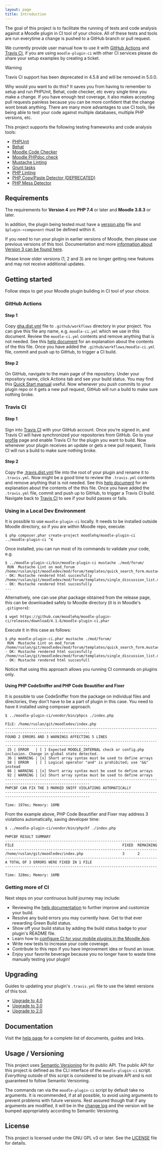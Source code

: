 ```yaml
---
layout: page
title: Introduction
---
```


The goal of this project is to facilitate the running of tests and code
analysis against a Moodle plugin in CI tool of your choice. All of these tests
and tools are run everytime a change is pushed to a GitHub branch or pull
request.

We currently provide user manual how to use it with [GitHub
Actions](https://docs.github.com/en/actions) and [Travis
CI](https://travis-ci.com), if you are using
`moodle-plugin-ci` with other CI services please do share your setup examples
by creating a ticket.

> [!WARNING]
> Travis CI support has been deprecated in 4.5.8 and will be removed in 5.0.0.

Why would you want to do this?  It saves you from having to remember to setup and run PHPUnit, Behat, code checker, etc
every single time you make a change.  If you have enough test coverage, it also makes accepting pull requests painless
because you can be more confident that the change wont break anything.  There are many more advantages to use CI
tools, like being able to test your code against multiple databases, multiple PHP versions, etc.

This project supports the following testing frameworks and code analysis tools:

* [PHPUnit](https://phpunit.de)
* [Behat](http://behat.org/)
* [Moodle Code Checker](https://github.com/moodlehq/moodle-local_codechecker)
* [Moodle PHPdoc check](https://github.com/moodlehq/moodle-local_moodlecheck)
* [Mustache Linting](https://docs.moodle.org/dev/Templates)
* [Grunt tasks](https://docs.moodle.org/dev/Grunt)
* [PHP Linting](https://github.com/JakubOnderka/PHP-Parallel-Lint)
* [PHP Copy/Paste Detector (DEPRECATED)](https://github.com/sebastianbergmann/phpcpd)
* [PHP Mess Detector](http://phpmd.org)

## Requirements

The requirements for **Version 4** are **PHP 7.4** or later and **Moodle 3.8.3** or later.

In addition, the plugin being tested must have a [version.php](https://docs.moodle.org/dev/version.php) file
and `$plugin->component` must be defined within it.

If you need to run your plugin in earlier versions of Moodle, then please use previous versions of this tool.  Documentation
and more [information about Version 3 can be found here](https://github.com/moodlehq/moodle-plugin-ci/tree/3.x/docs/index.md).

Please know older versions (1, 2 and 3) are no longer getting new features and may not receive additional updates.

## Getting started

Follow steps to get your Moodle plugin building in CI tool of your choice.

### GitHub Actions

#### Step 1

Copy [gha.dist.yml](https://github.com/moodlehq/moodle-plugin-ci/blob/main/gha.dist.yml) file to `.github/workflows` directory
in your project. You can give this file any name, e.g. `moodle-ci.yml` which we use in this document. Review the `moodle-ci.yml` contents and
remove anything that is not needed.  See this [help document](GHAFileExplained.md) for an explanation about the
contents of the this file. Once you have added the `.github/workflows/moodle-ci.yml` file, commit and push up to GitHub, to trigger a
CI build.

#### Step 2

On GitHub, navigate to the main page of the repository. Under your repository
name, click Actions tab and see your build status.  You may find this [Quick
Start manual](https://docs.github.com/en/actions/quickstart#viewing-your-workflow-results)
useful. Now whenever you push commits to your plugin repo or it gets a new
pull request, GitHub will run a build to make sure nothing broke.

### Travis CI

#### Step 1

Sign into [Travis CI](https://travis-ci.com) with your GitHub account. Once you’re signed in, and Travis CI will have
synchronized your repositories from GitHub.  Go to your [profile](https://travis-ci.com/profile) page and enable Travis CI
for the plugin you want to build.  Now whenever your plugin receives an update or gets a new pull request, Travis CI will
run a build to make sure nothing broke.

#### Step 2

Copy the [.travis.dist.yml](https://github.com/moodlehq/moodle-plugin-ci/blob/main/.travis.dist.yml) file into the
root of your plugin and rename it to `.travis.yml`. Now might be a good time to review the `.travis.yml` contents and
remove anything that is not needed.  See this [help document](TravisFileExplained.md) for an explanation about the
contents of the this file. Once you have added the `.travis.yml` file, commit and push up to GitHub, to trigger a
Travis CI build. Navigate back to [Travis CI](https://travis-ci.com) to see if your build passes or fails.

### Using in a Local Dev Environment

It is possible to use `moodle-plugin-ci` locally. It needs to be installed outside
Moodle directory, so if you are within Moodle repo, execute:

```
$ php composer.phar create-project moodlehq/moodle-plugin-ci ../moodle-plugin-ci ^4
```

Once installed, you can run most of its commands to validate your code, e.g.

```
$ ../moodle-plugin-ci/bin/moodle-plugin-ci mustache ./mod/forum/
 RUN  Mustache Lint on mod_forum
/home/ruslan/git/moodledev/mod/forum/templates/quick_search_form.mustache - OK: Mustache rendered html succesfully
/home/ruslan/git/moodledev/mod/forum/templates/single_discussion_list.mustache - OK: Mustache rendered html succesfully
...
```

Alternatively, one can use phar package obtained from the release page, this can
be downloaded safely to Moodle directory (it is in Moodle's `.gitignore`):

```
$ wget https://github.com/moodlehq/moodle-plugin-ci/releases/download/4.1.6/moodle-plugin-ci.phar
```

Execute it in this case as follows:

```
$ php moodle-plugin-ci.phar mustache ./mod/forum/
 RUN  Mustache Lint on mod_forum
/home/ruslan/git/moodledev/mod/forum/templates/quick_search_form.mustache - OK: Mustache rendered html succesfully
/home/ruslan/git/moodledev/mod/forum/templates/single_discussion_list.mustache - OK: Mustache rendered html succesfull
```

Notice that using this approach allows you running CI commands on plugins only.

#### Using PHP CodeSniffer and PHP Code Beautifier and Fixer

It is possible to use CodeSniffer from the package on individual files and directories, they don't have to be a part of plugin in this case. You need to have it installed using composer approach.

```
$ ../moodle-plugin-ci/vendor/bin/phpcs ./index.php

FILE: /home/ruslan/git/moodledev/index.php
-------------------------------------------------------------------------------------------------------------
FOUND 2 ERRORS AND 3 WARNINGS AFFECTING 5 LINES
-------------------------------------------------------------------------------------------------------------
 25 | ERROR   | [ ] Expected MOODLE_INTERNAL check or config.php inclusion. Change in global state detected.
 36 | WARNING | [x] Short array syntax must be used to define arrays
 58 | ERROR   | [ ] Logical operator "and" is prohibited; use "&&" instead
 86 | WARNING | [x] Short array syntax must be used to define arrays
 92 | WARNING | [x] Short array syntax must be used to define arrays
-------------------------------------------------------------------------------------------------------------
PHPCBF CAN FIX THE 3 MARKED SNIFF VIOLATIONS AUTOMATICALLY
-------------------------------------------------------------------------------------------------------------

Time: 197ms; Memory: 16MB
```

From the example above, PHP Code Beautifier and Fixer may address 3 violations
automatically, saving developer time:

```
$ ../moodle-plugin-ci/vendor/bin/phpcbf ./index.php

PHPCBF RESULT SUMMARY
----------------------------------------------------------------------
FILE                                                  FIXED  REMAINING
----------------------------------------------------------------------
/home/ruslan/git/moodledev/index.php                  3      2
----------------------------------------------------------------------
A TOTAL OF 3 ERRORS WERE FIXED IN 1 FILE
----------------------------------------------------------------------

Time: 328ms; Memory: 16MB
```

### Getting more of CI

Next steps on your continuous build journey may include:

* Reviewing the [help documentation](Help.md) to further improve and customize your build.
* Resolve any build errors you may currently have. Get to that ever rewarding Green Build status.
* Show off your build status by adding the build status badge to your plugin's README file.
* Learn how to [configure CI for your mobile plugins in the Moodle App](MoodleApp.md).
* Write new tests to increase your code coverage.
* Contribute to this repo if you have improvement idea or found an issue.
* Enjoy your favorite beverage because you no longer have to waste time manually testing your plugin!

## Upgrading

Guides to updating your plugin's `.travis.yml` file to use the latest versions of this tool.

* [Upgrade to 4.0](UPGRADE-4.0.md)
* [Upgrade to 3.0](UPGRADE-3.0.md)
* [Upgrade to 2.0](UPGRADE-2.0.md)

## Documentation

Visit the [help page](Help.md) for a complete list of documents, guides and links.

## Usage / Versioning

This project uses [Semantic Versioning](http://semver.org/) for its public API.  The public API for this project
is defined as the CLI interface of the `moodle-plugin-ci` script.  _Everything_ outside of this script is considered
to be private API and is not guaranteed to follow Semantic Versioning.

The commands ran via the `moodle-plugin-ci` script by default take no arguments.  It is recommended, if at all possible,
to avoid using arguments to prevent problems with future versions.  Rest assured though that if any arguments are
modified, it will be in the [change log](CHANGELOG.md) and the version will be bumped appropriately according to
Semantic Versioning.

## License

This project is licensed under the GNU GPL v3 or later.  See the
[LICENSE](https://github.com/moodlehq/moodle-plugin-ci/blob/main/LICENSE) file for details.
